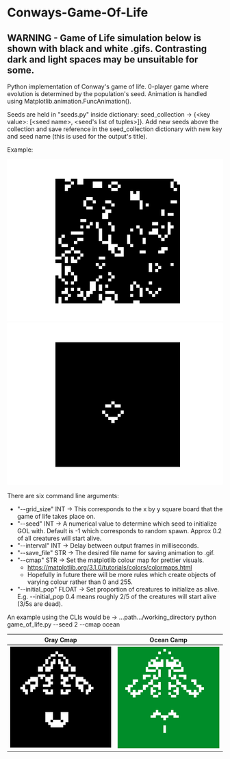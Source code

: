 # Conways-Game-Of-Life

## WARNING - Game of Life simulation below is shown with black and white .gifs. Contrasting dark and light spaces may be unsuitable for some.

Python implementation of Conway's game of life. 0-player game where evolution is determined by the population's seed. Animation is handled using Matplotlib.animation.FuncAnimation().

Seeds are held in "seeds.py" inside dictionary: seed_collection -> {\<key value\>: [\<seed name\>, <seed's list of tuples>]}. Add new seeds above the collection and save reference in the seed_collection dictionary with new key and seed name (this is used for the output's title). 

Example: 

![](https://raw.githubusercontent.com/LordLean/Conways-Game-Of-Life/main/Images/random_one.gif)
![](https://raw.githubusercontent.com/LordLean/Conways-Game-Of-Life/main/Images/fun_one.gif)

There are six command line arguments:
* "--grid_size" INT -> This corresponds to the x by y square board that the game of life takes place on.
* "--seed" INT -> A numerical value to determine which seed to initialize GOL with. Default is -1 which corresponds to random spawn. Approx 0.2 of all creatures will start alive.
* "--interval" INT -> Delay between output frames in milliseconds.
* "--save_file" STR -> The desired file name for saving animation to .gif.
* "--cmap" STR -> Set the matplotlib colour map for prettier visuals.
  * https://matplotlib.org/3.1.0/tutorials/colors/colormaps.html
  * Hopefully in future there will be more rules which create objects of varying colour rather than 0 and 255.
* "--initial_pop" FLOAT -> Set proportion of creatures to initialize as alive. E.g. --initial_pop 0.4 means roughly 2/5 of the creatures will start alive (3/5s are dead).

An example using the CLIs would be -> ...path.../working_directory python game_of_life.py --seed 2 --cmap ocean 
  
Gray Cmap            |  Ocean Camp
:-------------------------:|:-------------------------:
![](https://raw.githubusercontent.com/LordLean/Conways-Game-Of-Life/main/Images/fun2.png)  |  ![](https://raw.githubusercontent.com/LordLean/Conways-Game-Of-Life/main/Images/fun_ocean.png)
